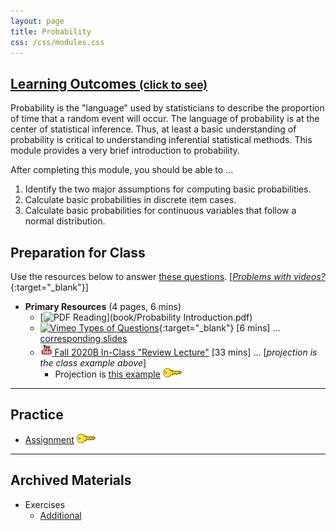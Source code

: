 ```yaml
---
layout: page
title: Probability
css: /css/modules.css
---
```


<div class="panel-group-ILOs">
  <div class="panel panel-default">
    <div class="panel-heading">
      <h2 class="panel-title">
        <a data-toggle="collapse" href="#ILOs">Learning Outcomes <small>(click to see)</small></a>
      </h2>
    </div>
    <div id="ILOs" class="panel-collapse collapse">
      <div class="panel-body">
Probability is the "language" used by statisticians to describe the proportion of time that a random event will occur.  The language of probability is at the center of statistical inference.  Thus, at least a basic understanding of probability is critical to understanding inferential statistical methods.  This module provides a very brief introduction to probability.

<p>After completing this module, you should be able to ...</p>

<ol>
  <li>Identify the two major assumptions for computing basic probabilities.</li>
  <li>Calculate basic probabilities in discrete item cases.</li>
  <li>Calculate basic probabilities for continuous variables that follow a normal distribution.</li>
</ol>
      </div>
    </div>
  </div>
</div>

## Preparation for Class
Use the resources below to answer [these questions](Prep/Probability). [[*Problems with videos?*](../resources/FAQs/videos){:target="_blank"}]

* **Primary Resources** (4 pages, 6 mins)
  * [![PDF](../img/pdf.png) Reading](book/Probability Introduction.pdf)
  * [![Vimeo](../img/dhovid.png) Types of Questions](https://vimeo.com/user45324800/smplngd-questions){:target="_blank"} [6 mins] ... [corresponding slides](PPT/SamplingDist_PPT3.pptx)
  * [![YouTube](../img/youtube.png) Fall 2020B In-Class "Review Lecture"](https://youtu.be/lGuTfzOW78w) [33 mins] ... [*projection is the class example above*]
    * Projection is [this example](CE/Probability_CExmpl) [![Decoration](../img/key.png)](CE/KEY_Probability_CExmpl)

----

## Practice

* [Assignment](CE/Probability_CE1) [![Decoration](../img/key.png)](CE/KEY_Probability_CE)

----

## Archived Materials

* Exercises
  * [Additional](CE/Probability_CE2)
